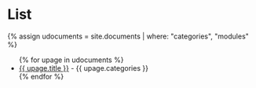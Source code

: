 <h1>List</h1>
{% assign udocuments = site.documents | where: "categories", "modules" %}
<ul class="uk-list">
{% for upage in udocuments %}
  <li><a href="{{ upage.url }}">{{ upage.title }}</a> - {{ upage.categories }}</li>
{% endfor %}
</ul>
